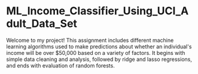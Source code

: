 # ML_Income_Classifier_Using_UCI_Adult_Data_Set

Welcome to my project! This assignment includes different machine learning algorithms used to make predictions about whether an individual's income will be over $50,000 based on a variety of factors. It begins with simple data cleaning and analysis, followed by ridge and lasso regressions, and ends with evaluation of random forests.
